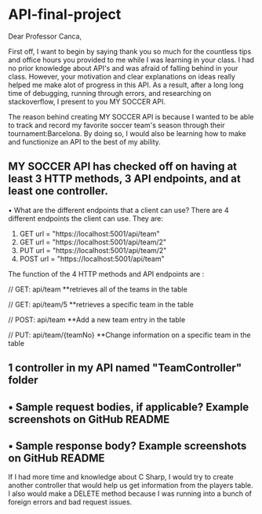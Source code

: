 # API-final-project
Dear Professor Canca,

First off, I want to begin by saying thank you so much for the countless tips and office hours you provided to me while
I was learning in your class. I had no prior knowledge about API's and was afraid of falling behind in your class. 
However, your motivation and clear explanations on ideas really helped me make alot of progress in this 
API. As a result, after a long long time of debugging, running through errors, and researching on stackoverflow,
I present to you MY SOCCER API.

The reason behind creating MY SOCCER API is because I wanted to be able to track and record my favorite soccer team's 
season through their tournament:Barcelona. By doing so, I would also be learning how to make and functionize an API to 
the best of my ability.

MY SOCCER API has checked off on having at least 3 HTTP methods, 3 API endpoints, and at least one controller.
------------------------------------------------------------------------------
• What are the different endpoints that a client can use? 
There are 4 different endpoints the client can use. They are:
1. GET url = "https://localhost:5001/api/team"
2. GET url = "https://localhost:5001/api/team/2"
3. PUT url = "https://localhost:5001/api/team/2"
4. POST url = "https://localhost:5001/api/team"

The function of the 4 HTTP methods and API endpoints are :

// GET: api/team         **retrieves all of the teams in the table

// GET: api/team/5       **retrieves a specific team in the table

// POST: api/team        **Add a new team entry in the table

// PUT: api/team/{teamNo} **Change information on a specific team in the table

1 controller in my API named "TeamController" folder
--------------------------------------------------------------------------------
• Sample request bodies, if applicable? 
Example screenshots on GitHub README
--------------------------------------------------------------------------------
• Sample response body?
Example screenshots on GitHub README
------------------------------------------------------------------------------------
If I had more time and knowledge about C Sharp, I would try to create another controller that would help us get 
information from the players table. I also would make a DELETE method because I was running into a bunch of foreign 
errors and bad request issues.
